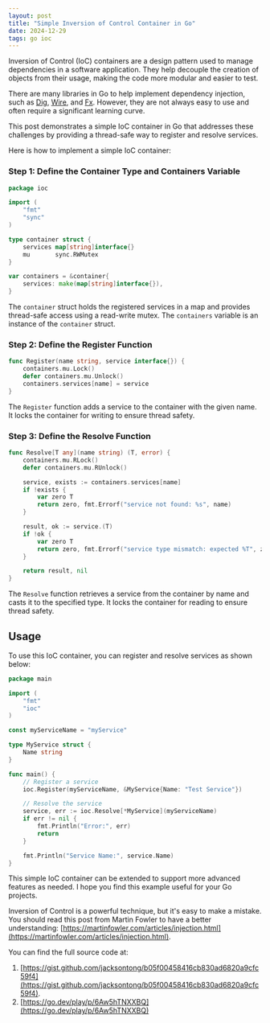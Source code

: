```yaml
---
layout: post
title: "Simple Inversion of Control Container in Go"
date: 2024-12-29
tags: go ioc
---
```


Inversion of Control (IoC) containers are a design pattern used to manage dependencies in a software application. They help decouple the creation of objects from their usage, making the code more modular and easier to test.

There are many libraries in Go to help implement dependency injection, such as [Dig](https://github.com/uber-go/dig), [Wire](https://github.com/google/wire), and [Fx](https://github.com/uber-go/fx). However, they are not always easy to use and often require a significant learning curve.

This post demonstrates a simple IoC container in Go that addresses these challenges by providing a thread-safe way to register and resolve services.

Here is how to implement a simple IoC container:

### Step 1: Define the Container Type and Containers Variable

```go
package ioc

import (
	"fmt"
	"sync"
)

type container struct {
	services map[string]interface{}
	mu       sync.RWMutex
}

var containers = &container{
	services: make(map[string]interface{}),
}
```

The `container` struct holds the registered services in a map and provides thread-safe access using a read-write mutex. The `containers` variable is an instance of the `container` struct.

### Step 2: Define the Register Function

```go
func Register(name string, service interface{}) {
	containers.mu.Lock()
	defer containers.mu.Unlock()
	containers.services[name] = service
}
```

The `Register` function adds a service to the container with the given name. It locks the container for writing to ensure thread safety.

### Step 3: Define the Resolve Function

```go
func Resolve[T any](name string) (T, error) {
	containers.mu.RLock()
	defer containers.mu.RUnlock()

	service, exists := containers.services[name]
	if !exists {
		var zero T
		return zero, fmt.Errorf("service not found: %s", name)
	}

	result, ok := service.(T)
	if !ok {
		var zero T
		return zero, fmt.Errorf("service type mismatch: expected %T", zero)
	}

	return result, nil
}
```

The `Resolve` function retrieves a service from the container by name and casts it to the specified type. It locks the container for reading to ensure thread safety.

## Usage

To use this IoC container, you can register and resolve services as shown below:

```go
package main

import (
	"fmt"
	"ioc"
)

const myServiceName = "myService"

type MyService struct {
	Name string
}

func main() {
	// Register a service
	ioc.Register(myServiceName, &MyService{Name: "Test Service"})

	// Resolve the service
	service, err := ioc.Resolve[*MyService](myServiceName)
	if err != nil {
		fmt.Println("Error:", err)
		return
	}

	fmt.Println("Service Name:", service.Name)
}
```

This simple IoC container can be extended to support more advanced features as needed. I hope you find this example useful for your Go projects.

Inversion of Control is a powerful technique, but it's easy to make a mistake. You should read this post from Martin Fowler to have a better understanding: [https://martinfowler.com/articles/injection.html](https://martinfowler.com/articles/injection.html).

You can find the full source code at:
1. [https://gist.github.com/jacksontong/b05f00458416cb830ad6820a9cfc59f4](https://gist.github.com/jacksontong/b05f00458416cb830ad6820a9cfc59f4).
2. [https://go.dev/play/p/6Aw5hTNXXBQ](https://go.dev/play/p/6Aw5hTNXXBQ)
